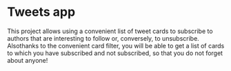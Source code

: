 # Tweets app
This project allows using a convenient list of tweet cards to subscribe to authors that are interesting to follow or, conversely, to unsubscribe. Alsothanks to the convenient card filter, you will be able to get a list of cards to which you have subscribed and not subscribed, so that you do not forget about anyone!